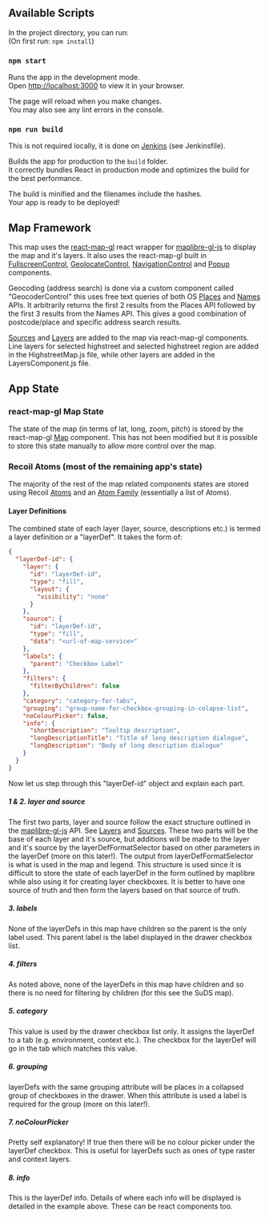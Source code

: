 
## Available Scripts
In the project directory, you can run:\
(On first run:  `npm install`)

### `npm start`
Runs the app in the development mode.\
Open [http://localhost:3000](http://localhost:3000) to view it in your browser.

The page will reload when you make changes.\
You may also see any lint errors in the console.
### `npm run build`

This is not required locally, it is done on [Jenkins](http://gis-fme2.gla.london.gov.uk:8080/job/app-highstreets-map-explorer/) (see Jenkinsfile).

Builds the app for production to the `build` folder.\
It correctly bundles React in production mode and optimizes the build for the best performance.

The build is minified and the filenames include the hashes.\
Your app is ready to be deployed!

##  Map Framework


This map uses the [react-map-gl](https://visgl.github.io/react-map-gl/) react wrapper for [maplibre-gl-js](https://github.com/maplibre/maplibre-gl-js) to display the map and it's layers. It also uses the react-map-gl built in [FullscreenControl](https://visgl.github.io/react-map-gl/docs/api-reference/fullscreen-control), [GeolocateControl](https://visgl.github.io/react-map-gl/docs/api-reference/geolocate-control), [NavigationControl](https://visgl.github.io/react-map-gl/docs/api-reference/navigation-control) and [Popup](https://visgl.github.io/react-map-gl/docs/api-reference/popup) components.

Geocoding (address search) is done via a custom component called "GeocoderControl" this uses free text queries of both OS [Places](https://developer.ordnancesurvey.co.uk/os-places-api) and [Names](https://osdatahub.os.uk/docs/names/overview) APIs. It arbitrarily returns the first 2 results from the Places API followed by the first 3 results from the Names API. This gives a good combination of postcode/place and specific address search results.

[Sources](https://visgl.github.io/react-map-gl/docs/api-reference/source) and [Layers](https://visgl.github.io/react-map-gl/docs/api-reference/layer) are added to the map via react-map-gl components. Line layers for selected highstreet and selected highstreet region are added in the HighstreetMap.js file, while other layers are added in the LayersComponent.js file.

## App State
### react-map-gl Map State
The state of the map (in terms of lat, long, zoom, pitch) is stored by the react-map-gl [Map](https://visgl.github.io/react-map-gl/docs/api-reference/map) component. This has not been modified but it is possible to store this state manually to allow more control over the map.
### Recoil Atoms (most of the remaining app's state)
The majority of the rest of the map related components states are stored using Recoil [Atoms](https://recoiljs.org/docs/api-reference/core/atom) and an [Atom Family](https://recoiljs.org/docs/api-reference/utils/atomFamily) (essentially a list of Atoms).
#### Layer Definitions
The combined state of each layer (layer, source, descriptions etc.) is termed a layer definition or a "layerDef". It takes the form of:

```json
{
  "layerDef-id": {
    "layer": {
      "id": "layerDef-id",
      "type": "fill",
      "layout": {
        "visibility": "none"
      }
    },
    "source": {
      "id": "layerDef-id",
      "type": "fill",
      "data": "<url-of-map-service>"
    },
    "labels": {
      "parent": "Checkbox Label"
    },
    "filters": {
      "filterByChildren": false
    },
    "category": "category-for-tabs",
    "grouping": "group-name-for-checkbox-grouping-in-colapse-list",
    "noColourPicker": false,
    "info": {
      "shortDescription": "Tooltip description",
      "longDescriptionTitle": "Title of long description dialogue",
      "longDescription": "Body of long description dialogue"
    }
  }
}
```
Now let us step through this "layerDef-id" object and explain each part.
 ##### 1 & 2. layer and source
The first two parts, layer and source follow the exact structure outlined in the [maplibre-gl-js](https://github.com/maplibre/maplibre-gl-js) API. See [Layers](https://maplibre.org/maplibre-gl-js-docs/style-spec/layers/) and [Sources](https://maplibre.org/maplibre-gl-js-docs/style-spec/sources/). These two parts will be the base of each layer and it's source, but additions will be made to the layer and it's source by the layerDefFormatSelector based on other parameters in the layerDef (more on this later!). The output from layerDefFormatSelector is what is used in the map and legend. This structure is used since it is difficult to store the state of each layerDef in the form outlined by maplibre while also using it for creating layer checkboxes. It is better to have one source of truth and then form the layers based on that source of truth.
##### 3. labels
None of the layerDefs in this map have children so the parent is the only label used. This parent label is the label displayed in the drawer checkbox list. 
##### 4. filters
As noted above, none of the layerDefs in this map have children and so there is no need for filtering by children (for this see the SuDS map).
##### 5. category
This value is used by the drawer checkbox list only. It assigns the layerDef to a tab (e.g. environment, context etc.). The checkbox for the layerDef will go in the tab which matches this value.
##### 6. grouping
layerDefs with the same grouping attribute will be places in a collapsed group of checkboxes in the drawer. When this attribute is used a label is required for the group (more on this later!). 
##### 7. noColourPicker
Pretty self explanatory! If true then there will be no colour picker under the layerDef checkbox. This is useful for layerDefs such as ones of type raster and context layers.
##### 8. info
This is the layerDef info. Details of where each info will be displayed is detailed in the example above. These can be react components too. 










